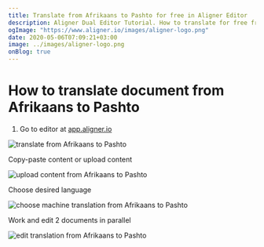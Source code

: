 ```yaml
---
title: Translate from Afrikaans to Pashto for free in Aligner Editor
description: Aligner Dual Editor Tutorial. How to translate for free from Afrikaans to Pashto. Aligner is multilingual document management platform. 
ogImage: "https://www.aligner.io/images/aligner-logo.png"
date: 2020-05-06T07:09:21+03:00
image: ../images/aligner-logo.png
onBlog: true
---
```


# How to translate document from Afrikaans to Pashto

1. Go to editor at [app.aligner.io](https://app.aligner.io "Aligner App web page")

![translate from Afrikaans to Pashto](../aligner-blank-editor.png "translate from Afrikaans to Pashto")

Copy-paste content or upload content

![upload content from Afrikaans to Pashto](../aligner-uploaded-document.png "upload content from Afrikaans to Pashto")

Choose desired language

![choose machine translation from Afrikaans to Pashto](../aligner-language-dropdown.png "choose machine translation from Afrikaans to Pashto")

Work and edit 2 documents in parallel

![edit translation from Afrikaans to Pashto](../aligner-double-sitded-editor.png "edit translation from Afrikaans to Pashto")

